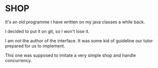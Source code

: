 # SHOP

It's an old programme I have written on my java classes a while back.

I decided to put it on git, so I won't lose it.

I am not the author of the interface. It was some kid of guideline our tutor prepared for us to implement.

This one was supposed to imitate a very simple shop and handle concurrency.
